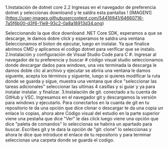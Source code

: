 1.Instalación de dotnet core 2.2
Ingresas en el navegador de preferencia dotnet y seleccionas downloand y te saldra esta pantallas
! [IMAGEN1] (https://user-images.githubusercontent.com/54416941/64660716-7a5f6b00-d3f6-11e9-93c2-0a8a18913d34.png)

Seleccionando la que dice downloand .NET Core SDK, esperamos a que se descarge, le damos dobre click y esperamos te saldra una ventana
Seleccionamos el boton de ejecutar, luego en instalar. Ya que finalice abrimos CMD y aplicamos el codigo dotnet para verificar que se instalo.
2.Instalación y configuración de Visual Studio Code para C #.
Ingresar al navegador de tu preferencia y buscar # código visual studio
seleccionamos donde descargar dados para windows, una ves terminada la descarga le damos doble clic al archivo y ejecutar se abrira una ventana
le damos siguente, acepta los términos y siguente, luego si quieres modificar la ruta donde se guarda y sigue, muestra una ventana que dice "seleccionar las tareas adicionales"
seleccionar las ultimas 4 casillas y si guiar y ya para instalar instalar. y finalizar.
3.Instalación de git. conectado a tu cuenta de GitHub y VSC.
Ingresamos en el navegador git y descargamos la versión para windows y ejecutarlo.
Para conectarlos en la cuanta de git en tu repositorio te da una opción que dice clonar o descargar te da una copia un enlace lo copias, ahora abre Código visual del estudio en la parte superior viene una pestaña que dice "Ver" le das click luego viene una opción que dice "paleta de comandos" lo seleccionas se habrira un apartado para buscar.
Escribes git y te dara la opción de "git: clone" lo seleccionas y ahora te dice que introduce el enlace de tu repositorio y para terminar seleccionas una carpeta donde se guarda el codigo.